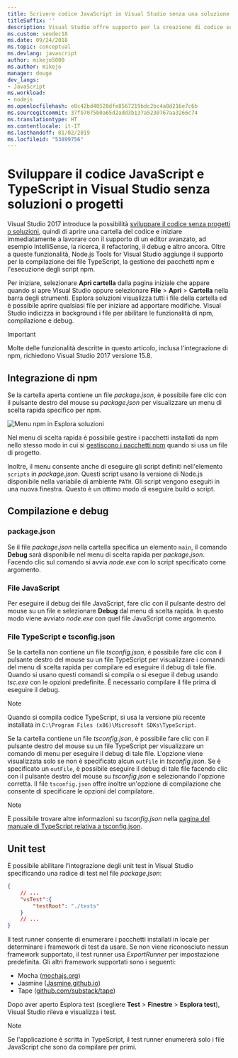 ```yaml
---
title: Scrivere codice JavaScript in Visual Studio senza una soluzione o un progetto
titleSuffix: ''
description: Visual Studio offre supporto per la creazione di codice senza una dipendenza da un file di progetto o di soluzione
ms.custom: seodec18
ms.date: 09/24/2018
ms.topic: conceptual
ms.devlang: javascript
author: mikejo5000
ms.author: mikejo
manager: douge
dev_langs:
- JavaScript
ms.workload:
- nodejs
ms.openlocfilehash: e8c42bd40528dfe8567219bdc2bc4a8d216e7c6b
ms.sourcegitcommit: 37fb7075b0a65d2add3b137a5230767aa3266c74
ms.translationtype: HT
ms.contentlocale: it-IT
ms.lasthandoff: 01/02/2019
ms.locfileid: "53899756"
---
```

# <a name="develop-javascript-and-typescript-code-in-visual-studio-without-solutions-or-projects"></a>Sviluppare il codice JavaScript e TypeScript in Visual Studio senza soluzioni o progetti

Visual Studio 2017 introduce la possibilità [sviluppare il codice senza progetti o soluzioni](../ide/develop-code-in-visual-studio-without-projects-or-solutions.md), quindi di aprire una cartella del codice e iniziare immediatamente a lavorare con il supporto di un editor avanzato, ad esempio IntelliSense, la ricerca, il refactoring, il debug e altro ancora.
Oltre a queste funzionalità, Node.js Tools for Visual Studio aggiunge il supporto per la compilazione dei file TypeScript, la gestione dei pacchetti npm e l'esecuzione degli script npm.

Per iniziare, selezionare **Apri cartella** dalla pagina iniziale che appare quando si apre Visual Studio oppure selezionare **File** > **Apri**  >  **Cartella** nella barra degli strumenti. Esplora soluzioni visualizza tutti i file della cartella ed è possibile aprire qualsiasi file per iniziare ad apportare modifiche. Visual Studio indicizza in background i file per abilitare le funzionalità di npm, compilazione e debug.

> [!IMPORTANT]
> Molte delle funzionalità descritte in questo articolo, inclusa l'integrazione di npm, richiedono Visual Studio 2017 versione 15.8.

## <a name="npm-integration"></a>Integrazione di npm

Se la cartella aperta contiene un file *package.json*, è possibile fare clic con il pulsante destro del mouse su *package.json* per visualizzare un menu di scelta rapida specifico per npm. 

![Menu npm in Esplora soluzioni](../javascript/media/solution-explorer-npm-ctx.png) 

Nel menu di scelta rapida è possibile gestire i pacchetti installati da npm nello stesso modo in cui si [gestiscono i pacchetti npm](npm-package-management.md) quando si usa un file di progetto.

Inoltre, il menu consente anche di eseguire gli script definiti nell'elemento `scripts` in *package.json*. Questi script usano la versione di Node.js disponibile nella variabile di ambiente `PATH`. Gli script vengono eseguiti in una nuova finestra. Questo è un ottimo modo di eseguire build o script.

## <a name="build-and-debug"></a>Compilazione e debug

### <a name="packagejson"></a>package.json
Se il file *package.json* nella cartella specifica un elemento `main`, il comando **Debug** sarà disponibile nel menu di scelta rapida per *package.json*. Facendo clic sul comando si avvia *node.exe* con lo script specificato come argomento.

### <a name="javascript-files"></a>File JavaScript
Per eseguire il debug dei file JavaScript, fare clic con il pulsante destro del mouse su un file e selezionare **Debug** dal menu di scelta rapida. In questo modo viene avviato *node.exe* con quel file JavaScript come argomento.

### <a name="typescript-files-and-tsconfigjson"></a>File TypeScript e tsconfig.json
Se la cartella non contiene un file *tsconfig.json*, è possibile fare clic con il pulsante destro del mouse su un file TypeScript per visualizzare i comandi del menu di scelta rapida per compilare ed eseguire il debug di tale file. Quando si usano questi comandi si compila o si esegue il debug usando *tsc.exe* con le opzioni predefinite. È necessario compilare il file prima di eseguire il debug.

> [!NOTE]
> Quando si compila codice TypeScript, si usa la versione più recente installata in `C:\Program Files (x86)\Microsoft SDKs\TypeScript`.

Se la cartella contiene un file *tsconfig.json*, è possibile fare clic con il pulsante destro del mouse su un file TypeScript per visualizzare un comando di menu per eseguire il debug di tale file. L'opzione viene visualizzata solo se non è specificato alcun `outFile` in *tsconfig.json*. Se è specificato un `outFile`, è possibile eseguire il debug di tale file facendo clic con il pulsante destro del mouse su *tsconfig.json* e selezionando l'opzione corretta. Il file `tsconfig.json` offre inoltre un'opzione di compilazione che consente di specificare le opzioni del compilatore.

> [!NOTE]
> È possibile trovare altre informazioni su *tsconfig.json* nella [pagina del manuale di TypeScript relativa a tsconfig.json](https://www.typescriptlang.org/docs/handbook/tsconfig-json.html).

## <a name="unit-tests"></a>Unit test
È possibile abilitare l'integrazione degli unit test in Visual Studio specificando una radice di test nel file *package.json*:

```json
{
    // ...
    "vsTest":{
        "testRoot": "./tests"
    }
    // ...
}
```

Il test runner consente di enumerare i pacchetti installati in locale per determinare i framework di test da usare.
Se non viene riconosciuto nessun framework supportato, il test runner usa *ExportRunner* per impostazione predefinita. Gli altri framework supportati sono i seguenti:
* Mocha ([mochajs.org](http://mochajs.org/))
* Jasmine ([Jasmine.github.io](https://jasmine.github.io/))
* Tape ([github.com/substack/tape](https://github.com/substack/tape))

Dopo aver aperto Esplora test (scegliere **Test** > **Finestre** > **Esplora test**), Visual Studio rileva e visualizza i test.

> [!NOTE]
> Se l'applicazione è scritta in TypeScript, il test runner enumererà solo i file JavaScript che sono da compilare per primi.
